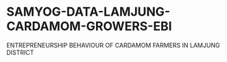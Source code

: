 # SAMYOG-DATA-LAMJUNG-CARDAMOM-GROWERS-EBI
ENTREPRENEURSHIP BEHAVIOUR OF CARDAMOM FARMERS IN LAMJUNG DISTRICT
